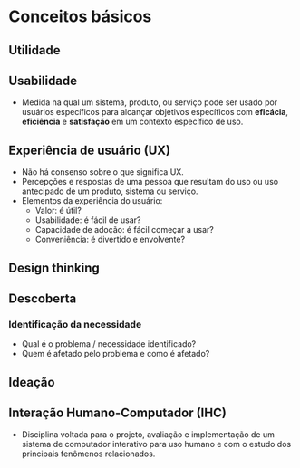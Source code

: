 # Conceitos básicos

## Utilidade

## Usabilidade

- Medida na qual um sistema, produto, ou serviço pode ser usado por usuários específicos para alcançar objetivos específicos com **eficácia**, **eficiência** e **satisfação** em um contexto específico de uso.

## Experiência de usuário (UX)

- Não há consenso sobre o que significa UX.
- Percepções e respostas de uma pessoa que resultam do uso ou uso antecipado de um produto, sistema ou serviço.
- Elementos da experiência do usuário:
  - Valor: é útil?
  - Usabilidade: é fácil de usar?
  - Capacidade de adoção: é fácil começar a usar?
  - Conveniência: é divertido e envolvente?

## Design thinking

## Descoberta

### Identificação da necessidade

- Qual é o problema / necessidade identificado?
- Quem é afetado pelo problema e como é afetado?

## Ideação

## Interação Humano-Computador (IHC)

- Disciplina voltada para o projeto, avaliação e implementação de um sistema de computador interativo para uso humano e com o estudo dos principais fenômenos relacionados.